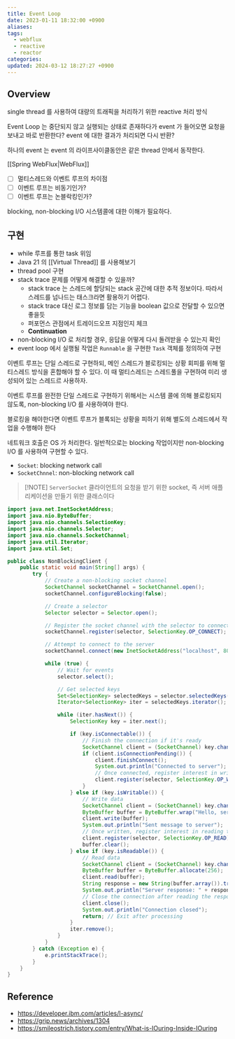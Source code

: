 ```yaml
---
title: Event Loop
date: 2023-01-11 18:32:00 +0900
aliases: 
tags:
  - webflux
  - reactive
  - reactor
categories: 
updated: 2024-03-12 18:27:27 +0900
---
```


## Overview

single thread 를 사용하여 대량의 트래픽을 처리하기 위한 reactive 처리 방식

Event Loop 는 중단되지 않고 실행되는 상태로 존재하다가 event 가 들어오면 요청을 보내고 바로 반환한다? event 에 대한 결과가 처리되면 다시 반환?

하나의 event 는 event 의 라이프사이클동안은 같은 thread 안에서 동작한다.

[[Spring WebFlux|WebFlux]]

- [ ] 멀티스레드와 이벤트 루프의 차이점
- [ ] 이벤트 루프는 비동기인가?
- [ ] 이벤트 루프는 논블락킹인가?

blocking, non-blocking I/O 시스템콜에 대한 이해가 필요하다.

## 구현

- while 루프를 통한 task 위임
- Java 21 의 [[Virtual Thread]] 를 사용해보기
- thread pool 구현
- stack trace 문제를 어떻게 해결할 수 있을까?
    - stack trace 는 스레드에 할당되는 stack 공간에 대한 추적 정보이다. 따라서 스레드를 넘나드는 태스크라면 활용하기 어렵다.
    - stack trace 대신 로그 정보를 담는 기능을 boolean 값으로 전달할 수 있으면 좋을듯
    - 퍼포먼스 관점에서 트레이드오프 지점인지 체크
    - **Continuation**
- non-blocking I/O 로 처리할 경우, 응답을 어떻게 다시 돌려받을 수 있는지 확인
- event loop 에서 실행될 작업은 `Runnable` 을 구현한 `Task` 객체를 정의하여 구현

이벤트 루프는 단일 스레드로 구현하되, 메인 스레드가 블로킹되는 상황 회피를 위해 멀티스레드 방식을 혼합해야 할 수 있다. 이 때 멀티스레드는 스레드풀을 구현하여 미리 생성되어 있는 스레드르 사용하자.

이벤트 루프를 완전한 단일 스레드로 구현하기 위해서는 시스템 콜에 의해 블로킹되지 않도록, non-blocking I/O 를 사용하여야 한다.

블로킹을 해야한다면 이벤트 루프가 블록되는 상황을 피하기 위해 별도의 스레드에서 작업을 수행해야 한다

네트워크 호출은 OS 가 처리한다. 일반적으로는 blocking 작업이지만 non-blocking I/O 를 사용하여 구현할 수 있다.

- `Socket`: blocking network call
- `SocketChnnel`: non-blocking network call

> [!NOTE] `ServerSocket`
> 클라이언트의 요청을 받기 위한 socket, 즉 서버 애플리케이션을 만들기 위한 클래스이다

```java
import java.net.InetSocketAddress;
import java.nio.ByteBuffer;
import java.nio.channels.SelectionKey;
import java.nio.channels.Selector;
import java.nio.channels.SocketChannel;
import java.util.Iterator;
import java.util.Set;

public class NonBlockingClient {
    public static void main(String[] args) {
        try {
            // Create a non-blocking socket channel
            SocketChannel socketChannel = SocketChannel.open();
            socketChannel.configureBlocking(false);

            // Create a selector
            Selector selector = Selector.open();

            // Register the socket channel with the selector to connect
            socketChannel.register(selector, SelectionKey.OP_CONNECT);

            // Attempt to connect to the server
            socketChannel.connect(new InetSocketAddress("localhost", 8080));

            while (true) {
                // Wait for events
                selector.select();

                // Get selected keys
                Set<SelectionKey> selectedKeys = selector.selectedKeys();
                Iterator<SelectionKey> iter = selectedKeys.iterator();

                while (iter.hasNext()) {
                    SelectionKey key = iter.next();

                    if (key.isConnectable()) {
                        // Finish the connection if it's ready
                        SocketChannel client = (SocketChannel) key.channel();
                        if (client.isConnectionPending()) {
                            client.finishConnect();
                            System.out.println("Connected to server");
                            // Once connected, register interest in writing data
                            client.register(selector, SelectionKey.OP_WRITE);
                        }
                    } else if (key.isWritable()) {
                        // Write data
                        SocketChannel client = (SocketChannel) key.channel();
                        ByteBuffer buffer = ByteBuffer.wrap("Hello, server!".getBytes());
                        client.write(buffer);
                        System.out.println("Sent message to server");
                        // Once written, register interest in reading the response
                        client.register(selector, SelectionKey.OP_READ);
                        buffer.clear();
                    } else if (key.isReadable()) {
                        // Read data
                        SocketChannel client = (SocketChannel) key.channel();
                        ByteBuffer buffer = ByteBuffer.allocate(256);
                        client.read(buffer);
                        String response = new String(buffer.array()).trim();
                        System.out.println("Server response: " + response);
                        // Close the connection after reading the response
                        client.close();
                        System.out.println("Connection closed");
                        return; // Exit after processing
                    }
                    iter.remove();
                }
            }
        } catch (Exception e) {
            e.printStackTrace();
        }
    }
}
```

## Reference

- https://developer.ibm.com/articles/l-async/
- https://grip.news/archives/1304
- https://smileostrich.tistory.com/entry/What-is-IOuring-Inside-IOuring

